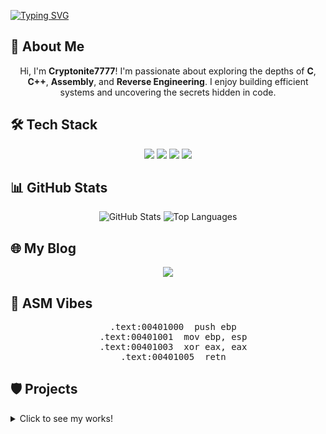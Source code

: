 [![Typing SVG](https://readme-typing-svg.demolab.com?font=Orbitron&size=25&pause=800&color=00FFFF&background=1A1A1A00&center=true&vCenter=true&width=500&lines=Welcome+to+Cryptonite's+Vault;I'm+Learning+C+%2F+C%2B%2B+%2F+Reversing)](https://git.io/typing-svg)

## 👾 About Me
<div align="center">
  <p>Hi, I'm <b>Cryptonite7777</b>! I'm passionate about exploring the depths of <b>C</b>, <b>C++</b>, <b>Assembly</b>, and <b>Reverse Engineering</b>. I enjoy building efficient systems and uncovering the secrets hidden in code.</p>
</div>

## 🛠️ Tech Stack
<div align="center">
  <img src="https://img.shields.io/badge/C-00599C?style=for-the-badge&logo=c&logoColor=white">
  <img src="https://img.shields.io/badge/C++-00599C?style=for-the-badge&logo=c%2B%2B&logoColor=white">
  <img src="https://img.shields.io/badge/Assembly-1A1A1A?style=for-the-badge&logo=gnu&logoColor=white">
  <img src="https://img.shields.io/badge/Reverse_Engineering-FF4500?style=for-the-badge&logo=security&logoColor=white">
</div>

## 📊 GitHub Stats
<div align="center">
  <img src="https://github-readme-stats.vercel.app/api?username=Cryptonite7777&show_icons=true&theme=radical&hide_border=true" alt="GitHub Stats">
  <img src="https://github-readme-stats.vercel.app/api/top-langs/?username=Cryptonite7777&layout=compact&theme=radical&hide_border=true" alt="Top Languages">
</div>

## 🌐 My Blog
<div align="center">
  <a href="https://velog.io/@he0n/posts" target="_blank"><img src="https://img.shields.io/badge/Velog-20C997?style=for-the-badge&logo=velog&logoColor=white"></a>
</div>


## 💾 ASM Vibes
<div align="center">
<pre>
  .text:00401000  push ebp
  .text:00401001  mov ebp, esp
  .text:00401003  xor eax, eax
  .text:00401005  retn
</pre>
</div>


## 🛡️ Projects
<details>
  <summary>Click to see my works!</summary>
  
### Reversing
#  - <b>[Dreamhack] Rev-basic write up : </b>  <a href="https://cryptonite7777.github.io/categories/dreamhack/" target="_blank"><img src="https://img.shields.io/badge/View-181717?style=flat-square&logo=github&logoColor=white" alt="View" align="middle"></a>

### CheatEngine
#  - <b> CheatEngine Tutorial : </b>  <a href="https://cryptonite7777.github.io/categories/cheatengine/" target="_blank"><img src="https://img.shields.io/badge/View-181717?style=flat-square&logo=github&logoColor=white" alt="View" align="middle"></a>

</details>
